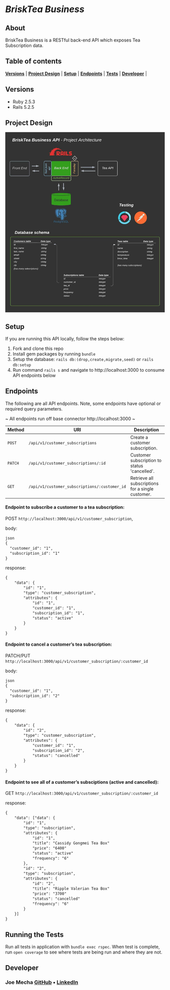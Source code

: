 # _BriskTea Business_

## About
BriskTea Business is a RESTful back-end API which exposes Tea Subscription data.

## Table of contents
<!-- [**Getting Started**](#getting-started) | -->
[**Versions**](#versions) |
[**Project Design**](#project-design) |
[**Setup**](#setup) |
[**Endpoints**](#endpoints) |
[**Tests**](#running-the-tests) |
[**Developer**](#developer) |
<!-- [**Deployment**](#deployment) | -->

<!-- ## Getting Started
Visit us on [Heroku](https://???.herokuapp.com/) or on [Local Host 3000](http://localhost:3000/) to get started with the steps below. -->

## Versions
* Ruby 2.5.3
* Rails 5.2.5


## Project Design
![Diagram](lib/images/brisk-tea-business-api_diagram.jpeg "Project Design")


## Setup
If you are running this API locally, follow the steps below:
  1. Fork and clone this repo
  2. Install gem packages by running `bundle`
  3. Setup the database: `rails db:(drop,create,migrate,seed)` or `rails db:setup`
  4. Run command `rails s` and navigate to http://localhost:3000 to consume API endpoints below

<!-- If you are running the API via [Heroku](https://???.herokuapp.com/), simply consume endpoints below. -->

## Endpoints
The following are all API endpoints. Note, some endpoints have optional or required query parameters.

~ All endpoints run off base connector http://localhost:3000 ~ 


| Method   | URI                                      | Description                              |
| -------- | ---------------------------------------- | ---------------------------------------- |
| `POST`   | `/api/v1/customer_subscriptions`         | Create a customer subscription.          |
| `PATCH`  | `/api/v1/customer_subscriptions/:id`     | Customer subscription to status 'cancelled'.  |
| `GET`    | `/api/v1/customer_subscriptions/:customer_id`     | Retrieve all subscriptions for a single customer.  |


#### Endpoint to subscribe a customer to a tea subscription:
POST `http://localhost:3000/api/v1/customer_subscription`, 

body:
```
json 
{
  "customer_id": "1",
  "subscription_id": "1"
}
```

response: 
```
{
    "data": {
        "id": "1",
        "type": "customer_subscription",
        "attributes": {
            "id": "1",
            "customer_id": "1",
            "subscription_id": "1",
            "status": "active"
        }
    }
}
```


#### Endpoint to cancel a customer’s tea subscription:
PATCH/PUT `http://localhost:3000/api/v1/customer_subscription/:customer_id`

body:
```
json 
{
  "customer_id": "1",
  "subscription_id": "2"
}
```

response: 
```
{
    "data": {
        "id": "2",
        "type": "customer_subscription",
        "attributes": {
            "customer_id": "1",
            "subscription_id": "2",
            "status": "cancelled"
        }
    }
}
```


#### Endpoint to see all of a customer’s subsciptions (active and cancelled):
GET `http://localhost:3000/api/v1/customer_subscription/:customer_id`

response: 
```
{
    "data": ["data": {
        "id": "1",
        "type": "subscription",
        "attributes": {
            "id": "1",
            "title": "Cassidy Gongmei Tea Box"
            "price": "6400"
            "status": "active"
            "frequency": "6"
        }, 
        "id": "2",
        "type": "subscription",
        "attributes": {
            "id": "2",
            "title": "Ripple Valerian Tea Box"
            "price": "3700"
            "status": "cancelled"
            "frequency": "6"
        } 
    }]
}
```


## Running the Tests

Run all tests in application with `bundle exec rspec`. When test is complete, run `open coverage` to see where tests are being run and where they are not.


<!-- ## Deployment

- To run this app locally, run `rails s` and navigate to `http://localhost:3000/` in your browser.
- To run this app on Heroku, go to https://downdraft-backend.herokuapp.com/ -->


## Developer
### Joe Mecha  [GitHub](https://github.com/joemecha) • [LinkedIn](https://www.linkedin.com/in/joemecha/)
